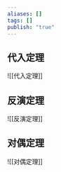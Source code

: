 ```yaml
---
aliases: []
tags: []
publish: "true"
---
```

## 代入定理

![[代入定理]]

## 反演定理

![[反演定理]]

## 对偶定理

![[对偶定理]]
